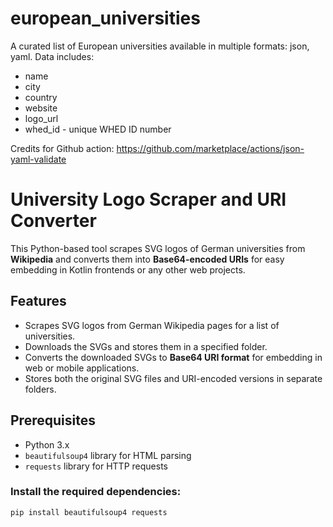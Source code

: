 # european_universities
A curated list of European universities available in multiple formats: json, yaml.
Data includes:
 - name
 - city
 - country
 - website
 - logo_url
 - whed_id - unique WHED ID number 

Credits for Github action: 
https://github.com/marketplace/actions/json-yaml-validate


# University Logo Scraper and URI Converter

This Python-based tool scrapes SVG logos of German universities from **Wikipedia** and converts them into **Base64-encoded URIs** for easy embedding in Kotlin frontends or any other web projects.

## Features

- Scrapes SVG logos from German Wikipedia pages for a list of universities.
- Downloads the SVGs and stores them in a specified folder.
- Converts the downloaded SVGs to **Base64 URI format** for embedding in web or mobile applications.
- Stores both the original SVG files and URI-encoded versions in separate folders.

## Prerequisites

- Python 3.x
- `beautifulsoup4` library for HTML parsing
- `requests` library for HTTP requests

### Install the required dependencies:

```bash
pip install beautifulsoup4 requests
```
